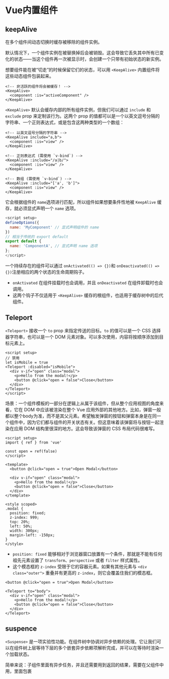 # Vue内置组件

## keepAlive

<KeepAlive>在多个组件间动态切换时缓存被移除的组件实例。

默认情况下，一个组件实例在被替换掉后会被销毁。这会导致它丢失其中所有已变化的状态——当这个组件再一次被显示时，会创建一个只带有初始状态的新实例。

想要组件能在被“切走”的时候保留它们的状态，可以用 `<KeepAlive>` 内置组件将这些动态组件包装起来。

```vue
<!-- 非活跃的组件将会被缓存！ -->
<KeepAlive>
  <component :is="activeComponent" />
</KeepAlive>
```

`<KeepAlive>` 默认会缓存内部的所有组件实例，但我们可以通过 `include` 和 `exclude` prop 来定制该行为。这两个 prop 的值都可以是一个以英文逗号分隔的字符串、一个正则表达式，或是包含这两种类型的一个数组：

```vue
<!-- 以英文逗号分隔的字符串 -->
<KeepAlive include="a,b">
  <component :is="view" />
</KeepAlive>

<!-- 正则表达式 (需使用 `v-bind`) -->
<KeepAlive :include="/a|b/">
  <component :is="view" />
</KeepAlive>

<!-- 数组 (需使用 `v-bind`) -->
<KeepAlive :include="['a', 'b']">
  <component :is="view" />
</KeepAlive>
```

它会根据组件的 `name`选项进行匹配，所以组件如果想要条件性地被 `KeepAlive` 缓存，就必须显式声明一个 `name` 选项。

```javascript
<script setup>
defineOptions({
  name: 'MyComponent' // 显式声明组件的 name
})
// 相当于传统的 export default
export default {
  name: 'ComponentA', // 显式声明 name 选项
};
</script>
```

一个持续存在的组件可以通过 `onActivated(() => {})`和 `onDeactivated(() => {})`注册相应的两个状态的生命周期钩子。

- `onActivated` 在组件挂载时也会调用，并且 `onDeactivated` 在组件卸载时也会调用。
- 这两个钩子不仅适用于 `<KeepAlive>` 缓存的根组件，也适用于缓存树中的后代组件。

## Teleport

`<Teleport>` 接收一个 `to` prop 来指定传送的目标。`to` 的值可以是一个 CSS 选择器字符串，也可以是一个 DOM 元素对象。可以多次使用<Teleport>，内容将按顺序添加到目标元素上。

```vue
<script setup>
// 禁用
let isMobile = true
<Teleport :disabled="isMobile">
  <div v-if="open" class="modal">
    <p>Hello from the modal!</p>
    <button @click="open = false">Close</button>
  </div>
</Teleport>
</script>
```

场景：一个组件模板的一部分在逻辑上从属于该组件，但从整个应用视图的角度来看，它在 DOM 中应该被渲染在整个 Vue 应用外部的其他地方。比如，弹窗一般都以整个body为准，而不是其父元素。希望触发弹窗的按钮和弹窗本身是在同一个组件中，因为它们都与组件的开关状态有关。但这意味着该弹窗将与按钮一起渲染在应用 DOM 结构里很深的地方。这会导致该弹窗的 CSS 布局代码很难写。

<MyModal>

```vue
<script setup>
import { ref } from 'vue'

const open = ref(false)
</script>

<template>
  <button @click="open = true">Open Modal</button>

  <div v-if="open" class="modal">
    <p>Hello from the modal!</p>
    <button @click="open = false">Close</button>
  </div>
</template>

<style scoped>
.modal {
  position: fixed;
  z-index: 999;
  top: 20%;
  left: 50%;
  width: 300px;
  margin-left: -150px;
}
</style>
```

- `position: fixed` 能够相对于浏览器窗口放置有一个条件，那就是不能有任何祖先元素设置了 `transform`、`perspective` 或者 `filter` 样式属性。
- 这个模态框的 `z-index` 受限于它的容器元素。如果有其他元素与 `<div class="outer">` 重叠并有更高的 `z-index`，则它会覆盖住我们的模态框。

```vue
<button @click="open = true">Open Modal</button>

<Teleport to="body">
  <div v-if="open" class="modal">
    <p>Hello from the modal!</p>
    <button @click="open = false">Close</button>
  </div>
</Teleport>
```

## suspence

`<Suspense>` 是一项实验性功能。在组件树中协调对异步依赖的处理。它让我们可以在组件树上层等待下层的多个嵌套异步依赖项解析完成，并可以在等待时渲染一个加载状态。

简单来说：子组件里面有异步任务，并且还需要用到返回的结果，需要在父组件中用<suspence>，里面包裹<template v-slot="default || fallback">，需要使用插槽，再在里面包裹子组件。

app.vue

```vue
<script setup>
import Sentence from '@/components/Sentence.vue'
</script>

<template>
  <div class="app">
    <Suspense>
      <template #default>
        <Sentence />
      </template>
    </Suspense>
  </div>
</template>
```

Sentence.vue

```vue
<script setup name="Sentence">
import axios from 'axios'
import { reactive } from 'vue'
let randomList = reactive([])
const getRandomList = async () => {
  const {data: {code, content}} = await axios.get('https://api.uomg.com/api/rand.qinghua?format=json')
  // console.log(data)
  console.log(code,content)
  randomList.push({id: code, content})
}
</script>

<template>
  <div class="sentence">
    <button @click="getRandomList">获取句子</button>
    <ul>
      <li v-for="item in randomList" :key="item.id">{{ item.content }}</li>
    </ul>
  </div>
</template>
```

